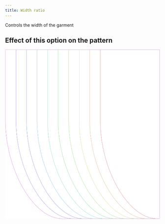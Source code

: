 ```yaml
---
title: Width ratio
---
```


Controls the width of the garment


## Effect of this option on the pattern
![This image shows the effect of this option by superimposing several variants that have a different value for this option](lunetius_widthratio_sample.svg "Effect of this option on the pattern")